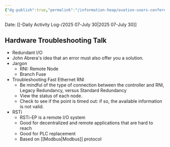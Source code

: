 ```yaml
---
{"dg-publish":true,"permalink":"/information-heap/ovation-users-conference-2025-day-3-sessions-hardware-troubleshooting-talk/","noteIcon":"","created":"2025-07-30T09:38:59.069-05:00"}
---
```


Date: [[-Daily Activity Log-/2025 07-July 30\|2025 07-July 30]]

## Hardware Troubleshooting Talk
- Redundant I/O
- John Abrera's idea that an error must also offer you a solution.
- Jargon
	- RNI: Remote Node
	- Branch Fuse
- Troubleshooting Fast Ethernet RNI
	- Be mindful of the type of connection between the controller and RNI, Legacy Redundancy, versus Standard Redundancy
	- View the status of each node.
	- Check to see if the point is timed out: if so, the available information is not valid.
- RSTi
	- RSTi-EP is a remote I/O system
	- Good for decentralized and remote applications that are hard to reach
	- Good for PLC replacement
	- Based on [[Modbus\|Modbus]] protocol
